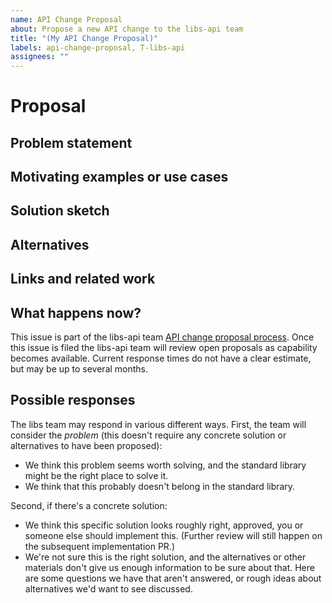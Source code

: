 ```yaml
---
name: API Change Proposal
about: Propose a new API change to the libs-api team
title: "(My API Change Proposal)"
labels: api-change-proposal, T-libs-api
assignees: ""
---
```


# Proposal

## Problem statement

<!-- Start with a concise description of the problem you're trying to solve. Don't talk about possible solutions yet. -->

## Motivating examples or use cases

<!-- Next add any motivating examples. Examples should ideally be real world examples, or minimized versions of the real world example in scenarios where the motivating code is not open source. Don't propose changes you think might *hypothetically* be useful; real use cases help make sure we have the right design. -->

## Solution sketch

<!--
If you have a sketch of a concrete solution, please include it here. You don't have to have all the details worked out, but it should be enough to convey the idea.

If you want to quickly check whether *any* some solution to the problem would be acceptable, you can delete this section.
-->

## Alternatives

<!--
Please also discuss alternative solutions to the problem. Include any reasoning for why you didn't suggest those as the primary solution.

Could this be written using existing APIs? If so, roughly what would that look like? Why does it need to be different? Could this be done as a crate on crates.io?
-->

## Links and related work

<!-- Provide links to any <https://internals.rust-lang.org> thread(s), github issues, approaches to this problem in other languages/libraries, or similar supporting information. -->

## What happens now?

This issue is part of the libs-api team [API change proposal process]. Once this issue is filed the libs-api team will review open proposals as capability becomes available. Current response times do not have a clear estimate, but may be up to several months.

[API change proposal process]: https://std-dev-guide.rust-lang.org/feature-lifecycle/api-change-proposals.html

## Possible responses

The libs team may respond in various different ways. First, the team will consider the *problem* (this doesn't require any concrete solution or alternatives to have been proposed):

- We think this problem seems worth solving, and the standard library might be the right place to solve it.
- We think that this probably doesn't belong in the standard library.

Second, if there's a concrete solution:

- We think this specific solution looks roughly right, approved, you or someone else should implement this. (Further review will still happen on the subsequent implementation PR.)
- We're not sure this is the right solution, and the alternatives or other materials don't give us enough information to be sure about that. Here are some questions we have that aren't answered, or rough ideas about alternatives we'd want to see discussed.
